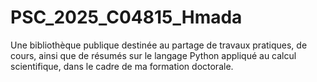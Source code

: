 # PSC_2025_C04815_Hmada
Une bibliothèque publique destinée au partage de travaux pratiques, de cours, ainsi que de résumés sur le langage Python appliqué au calcul scientifique, dans le cadre de ma formation doctorale.
